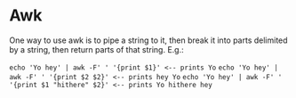 # Awk

One way to use awk is to pipe a string to it, then break it into parts delimited by a string, then return parts of that string. E.g.:

```echo 'Yo hey' | awk -F' ' '{print $1}' <-- prints Yo```
```echo 'Yo hey' | awk -F' ' '{print $2 $2}' <-- prints hey Yo```
```echo 'Yo hey' | awk -F' ' '{print $1 "hithere" $2}' <-- prints Yo hithere hey```
